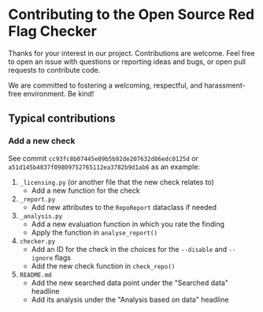 <!--
SPDX-FileCopyrightText: 2023 DB Systel GmbH

SPDX-License-Identifier: Apache-2.0
-->

# Contributing to the Open Source Red Flag Checker

Thanks for your interest in our project. Contributions are welcome. Feel free to open an issue with questions or reporting ideas and bugs, or open pull requests to contribute code.

We are committed to fostering a welcoming, respectful, and harassment-free environment. Be kind!

## Typical contributions

### Add a new check

See commit `cc93fc8b07445e09b5b92de207632d86edc0125d` or
`a51d145b4837f09809752765112ea3782b9d1ab6` as an example:

1. `_licensing.py` (or another file that the new check relates to)
    * Add a new function for the check
1. `_report.py`
    * Add new attributes to the `RepoReport` dataclass if needed
1. `_analysis.py`
    * Add a new evaluation function in which you rate the finding
    * Apply the function in `analyse_report()`
1. `checker.py`
    * Add an ID for the check in the choices for the `--disable` and `--ignore` flags
    * Add the new check function in `check_repo()`
1. `README.md`
    * Add the new searched data point under the "Searched data" headline
    * Add its analysis under the "Analysis based on data" headline
